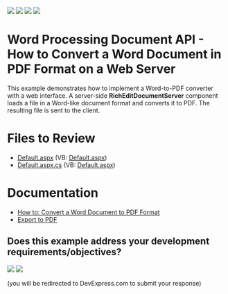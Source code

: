 <!-- default badges list -->
![](https://img.shields.io/endpoint?url=https://codecentral.devexpress.com/api/v1/VersionRange/128608242/13.1.4%2B)
[![](https://img.shields.io/badge/Open_in_DevExpress_Support_Center-FF7200?style=flat-square&logo=DevExpress&logoColor=white)](https://supportcenter.devexpress.com/ticket/details/E3240)
[![](https://img.shields.io/badge/📖_How_to_use_DevExpress_Examples-e9f6fc?style=flat-square)](https://docs.devexpress.com/GeneralInformation/403183)
[![](https://img.shields.io/badge/💬_Leave_Feedback-feecdd?style=flat-square)](#does-this-example-address-your-development-requirementsobjectives)
<!-- default badges end -->

# Word Processing Document API - How to Convert a Word Document in PDF Format on a Web Server

This example demonstrates how to implement a Word-to-PDF converter with a web interface. A server-side **RichEditDocumentServer** component loads a file in a Word-like document format and converts it to PDF. The resulting file is sent to the client.

# Files to Review

* [Default.aspx](./CS/WebSite/Default.aspx) (VB: [Default.aspx](./VB/WebSite/Default.aspx))
* [Default.aspx.cs](./CS/WebSite/Default.aspx.cs) (VB: [Default.aspx](./VB/WebSite/Default.aspx))

# Documentation

* [How to: Convert a Word Document to PDF Format](https://docs.devexpress.com/OfficeFileAPI/116817/word-processing-document-api/examples/document-conversion/how-to-convert-a-docx-document-to-pdf-format)
* [Export to PDF](https://docs.devexpress.com/OfficeFileAPI/118873/word-processing-document-api/export-to-pdf)


<!-- feedback -->
## Does this example address your development requirements/objectives?

[<img src="https://www.devexpress.com/support/examples/i/yes-button.svg"/>](https://www.devexpress.com/support/examples/survey.xml?utm_source=github&utm_campaign=word-document-api-convert-word-document-to-pdf-on-web-server&~~~was_helpful=yes) [<img src="https://www.devexpress.com/support/examples/i/no-button.svg"/>](https://www.devexpress.com/support/examples/survey.xml?utm_source=github&utm_campaign=word-document-api-convert-word-document-to-pdf-on-web-server&~~~was_helpful=no)

(you will be redirected to DevExpress.com to submit your response)
<!-- feedback end -->
